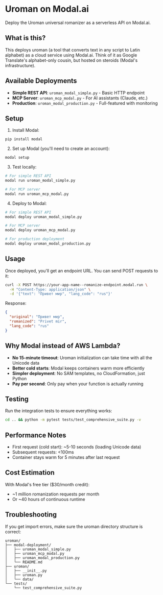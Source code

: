 # Uroman on Modal.ai

Deploy the Uroman universal romanizer as a serverless API on Modal.ai.

## What is this?

This deploys uroman (a tool that converts text in any script to Latin alphabet) as a cloud service using Modal.ai. Think of it as Google Translate's alphabet-only cousin, but hosted on steroids (Modal's infrastructure).

## Available Deployments

- **Simple REST API**: `uroman_modal_simple.py` - Basic HTTP endpoint
- **MCP Server**: `uroman_mcp_modal.py` - For AI assistants (Claude, etc.)
- **Production**: `uroman_modal_production.py` - Full-featured with monitoring

## Setup

1. Install Modal:
```bash
pip install modal
```

2. Set up Modal (you'll need to create an account):
```bash
modal setup
```

3. Test locally:
```bash
# For simple REST API
modal run uroman_modal_simple.py

# For MCP server
modal run uroman_mcp_modal.py
```

4. Deploy to Modal:
```bash
# For simple REST API
modal deploy uroman_modal_simple.py

# For MCP server
modal deploy uroman_mcp_modal.py

# For production deployment
modal deploy uroman_modal_production.py
```

## Usage

Once deployed, you'll get an endpoint URL. You can send POST requests to it:

```bash
curl -X POST https://your-app-name--romanize-endpoint.modal.run \
  -H "Content-Type: application/json" \
  -d '{"text": "Привет мир", "lang_code": "rus"}'
```

Response:
```json
{
  "original": "Привет мир",
  "romanized": "Privet mir",
  "lang_code": "rus"
}
```

## Why Modal instead of AWS Lambda?

- **No 15-minute timeout**: Uroman initialization can take time with all the Unicode data
- **Better cold starts**: Modal keeps containers warm more efficiently
- **Simpler deployment**: No SAM templates, no CloudFormation, just Python
- **Pay per second**: Only pay when your function is actually running

## Testing

Run the integration tests to ensure everything works:

```bash
cd .. && python -m pytest tests/test_comprehensive_suite.py -v
```

## Performance Notes

- First request (cold start): ~5-10 seconds (loading Unicode data)
- Subsequent requests: <100ms
- Container stays warm for 5 minutes after last request

## Cost Estimation

With Modal's free tier ($30/month credit):
- ~1 million romanization requests per month
- Or ~40 hours of continuous runtime

## Troubleshooting

If you get import errors, make sure the uroman directory structure is correct:
```
uroman/
├── modal-deployment/
│   ├── uroman_modal_simple.py
│   ├── uroman_mcp_modal.py
│   ├── uroman_modal_production.py
│   └── README.md
├── uroman/
│   ├── __init__.py
│   ├── uroman.py
│   └── data/
└── tests/
    └── test_comprehensive_suite.py
```
